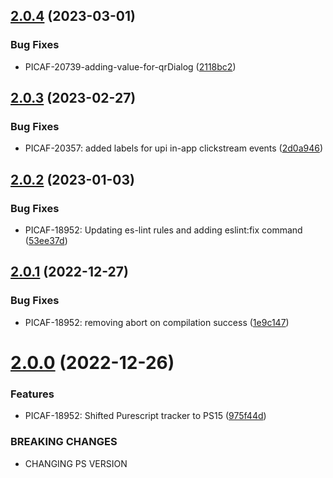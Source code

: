 ## [2.0.4](https://ssh.bitbucket.juspay.net/picaf/purescript-tracker/compare/v2.0.3...v2.0.4) (2023-03-01)


### Bug Fixes

* PICAF-20739-adding-value-for-qrDialog ([2118bc2](https://ssh.bitbucket.juspay.net/picaf/purescript-tracker/commit/2118bc275f1a37911f992dcf412d462f1d900dc2))

## [2.0.3](https://ssh.bitbucket.juspay.net/picaf/purescript-tracker/compare/v2.0.2...v2.0.3) (2023-02-27)


### Bug Fixes

* PICAF-20357: added labels for upi in-app clickstream events ([2d0a946](https://ssh.bitbucket.juspay.net/picaf/purescript-tracker/commit/2d0a946e0ea9f67587be3f1b36d36d8d30d8e54b))

## [2.0.2](https://bitbucket.org/juspay/purescript-tracker/compare/v2.0.1...v2.0.2) (2023-01-03)


### Bug Fixes

* PICAF-18952: Updating es-lint rules and adding eslint:fix command ([53ee37d](https://bitbucket.org/juspay/purescript-tracker/commits/53ee37dee311a1aa251168b81dc633662fc06253))

## [2.0.1](https://bitbucket.org/juspay/purescript-tracker/compare/v2.0.0...v2.0.1) (2022-12-27)


### Bug Fixes

* PICAF-18952: removing abort on compilation success ([1e9c147](https://bitbucket.org/juspay/purescript-tracker/commits/1e9c147309e0ea8a8db4bb66ae41e7662162d8e2))

# [2.0.0](https://bitbucket.org/juspay/purescript-tracker/compare/v1.18.0...v2.0.0) (2022-12-26)


### Features

* PICAF-18952: Shifted Purescript tracker to PS15 ([975f44d](https://bitbucket.org/juspay/purescript-tracker/commits/975f44de1a3f4ec8c076c15ea561aa3bb4cc240b))


### BREAKING CHANGES

* CHANGING PS VERSION
